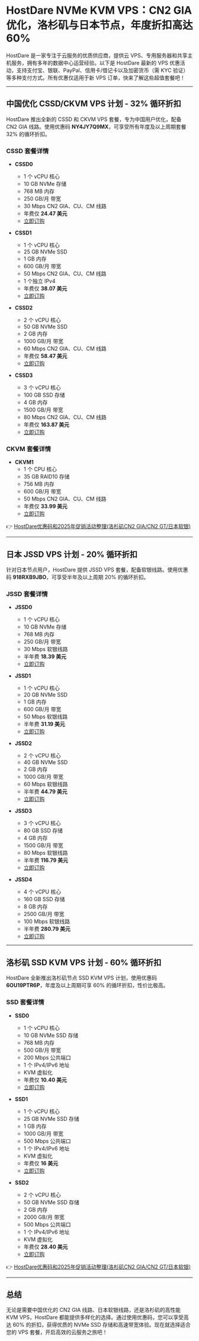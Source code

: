# HostDare NVMe KVM VPS：CN2 GIA 优化，洛杉矶与日本节点，年度折扣高达 60%

HostDare 是一家专注于云服务的优质供应商，提供云 VPS、专用服务器和共享主机服务，拥有多年的数据中心运营经验。以下是 HostDare 最新的 VPS 优惠活动，支持支付宝、银联、PayPal、信用卡/借记卡以及加密货币（需 KYC 验证）等多种支付方式。所有优惠仅适用于新 VPS 订单，快来了解这些超值套餐吧！

---

## 中国优化 CSSD/CKVM VPS 计划 - 32% 循环折扣

HostDare 推出全新的 CSSD 和 CKVM VPS 套餐，专为中国用户优化，配备 CN2 GIA 线路。使用优惠码 **NY4JY7Q9MX**，可享受所有年度及以上周期套餐 32% 的循环折扣。

### CSSD 套餐详情
- **CSSD0**
  - 1 个 vCPU 核心
  - 10 GB NVMe 存储
  - 768 MB 内存
  - 250 GB/月 带宽
  - 30 Mbps CN2 GIA、CU、CM 线路
  - 年费仅 **24.47 美元**
  - [立即订购](https://bit.ly/hostdare)

- **CSSD1**
  - 1 个 vCPU 核心
  - 25 GB NVMe SSD
  - 1 GB 内存
  - 600 GB/月 带宽
  - 50 Mbps CN2 GIA、CU、CM 线路
  - 1 个独立 IPv4
  - 年费仅 **38.07 美元**
  - [立即订购](https://bit.ly/hostdare)

- **CSSD2**
  - 2 个 vCPU 核心
  - 50 GB NVMe SSD
  - 2 GB 内存
  - 1000 GB/月 带宽
  - 60 Mbps CN2 GIA、CU、CM 线路
  - 年费仅 **58.47 美元**
  - [立即订购](https://bit.ly/hostdare)

- **CSSD3**
  - 3 个 vCPU 核心
  - 100 GB SSD 存储
  - 4 GB 内存
  - 1500 GB/月 带宽
  - 80 Mbps CN2 GIA、CU、CM 线路
  - 年费仅 **163.87 美元**
  - [立即订购](https://bit.ly/hostdare)

### CKVM 套餐详情
- **CKVM1**
  - 1 个 CPU 核心
  - 35 GB RAID10 存储
  - 756 MB 内存
  - 600 GB/月 带宽
  - 50 Mbps CN2 GIA、CU、CM 线路
  - 年费仅 **33.99 美元**
  - [立即订购](https://bit.ly/hostdare)

👉 [HostDare优惠码和2025年促销活动整理(洛杉矶CN2 GIA/CN2 GT/日本软银)](https://bit.ly/hostdare)

---

## 日本 JSSD VPS 计划 - 20% 循环折扣

针对日本节点用户，HostDare 提供 JSSD VPS 套餐，配备软银线路。使用优惠码 **918RXB9JBO**，可享受半年及以上周期 20% 的循环折扣。

### JSSD 套餐详情
- **JSSD0**
  - 1 个 vCPU 核心
  - 10 GB NVMe 存储
  - 768 MB 内存
  - 250 GB/月 带宽
  - 30 Mbps 软银线路
  - 半年费 **18.39 美元**
  - [立即订购](https://bit.ly/hostdare)

- **JSSD1**
  - 1 个 vCPU 核心
  - 20 GB NVMe SSD
  - 1 GB 内存
  - 600 GB/月 带宽
  - 50 Mbps 软银线路
  - 半年费 **31.19 美元**
  - [立即订购](https://bit.ly/hostdare)

- **JSSD2**
  - 2 个 vCPU 核心
  - 40 GB NVMe SSD
  - 2 GB 内存
  - 1000 GB/月 带宽
  - 60 Mbps 软银线路
  - 半年费 **44.79 美元**
  - [立即订购](https://bit.ly/hostdare)

- **JSSD3**
  - 3 个 vCPU 核心
  - 80 GB SSD 存储
  - 4 GB 内存
  - 1500 GB/月 带宽
  - 80 Mbps 软银线路
  - 半年费 **116.79 美元**
  - [立即订购](https://bit.ly/hostdare)

- **JSSD4**
  - 4 个 vCPU 核心
  - 160 GB SSD 存储
  - 8 GB 内存
  - 2500 GB/月 带宽
  - 100 Mbps 软银线路
  - 半年费 **280.79 美元**
  - [立即订购](https://bit.ly/hostdare)

---

## 洛杉矶 SSD KVM VPS 计划 - 60% 循环折扣

HostDare 全新推出洛杉矶节点 SSD KVM VPS 计划，使用优惠码 **6OU19PTR6P**，年度及以上周期可享 60% 的循环折扣，性价比极高。

### SSD 套餐详情
- **SSD0**
  - 1 个 vCPU 核心
  - 10 GB NVMe SSD 存储
  - 768 MB 内存
  - 500 GB/月 带宽
  - 200 Mbps 公共端口
  - 1 个 IPv4/IPv6 地址
  - KVM 虚拟化
  - 年费仅 **10.40 美元**
  - [立即订购](https://bit.ly/hostdare)

- **SSD1**
  - 1 个 vCPU 核心
  - 25 GB NVMe SSD 存储
  - 1 GB 内存
  - 1000 GB/月 带宽
  - 500 Mbps 公共端口
  - 1 个 IPv4/IPv6 地址
  - KVM 虚拟化
  - 年费仅 **16 美元**
  - [立即订购](https://bit.ly/hostdare)

- **SSD2**
  - 2 个 vCPU 核心
  - 50 GB NVMe SSD 存储
  - 2 GB 内存
  - 2000 GB/月 带宽
  - 500 Mbps 公共端口
  - 1 个 IPv4/IPv6 地址
  - KVM 虚拟化
  - 年费仅 **28.40 美元**
  - [立即订购](https://bit.ly/hostdare)

👉 [HostDare优惠码和2025年促销活动整理(洛杉矶CN2 GIA/CN2 GT/日本软银)](https://bit.ly/hostdare)

---

## 总结

无论是需要中国优化的 CN2 GIA 线路、日本软银线路，还是洛杉矶的高性能 KVM VPS，HostDare 都能提供多样化的选择。通过使用优惠码，您可以享受高达 60% 的折扣，获得优质的 NVMe SSD 存储和高速带宽体验。现在就选择适合您的 VPS 套餐，开启高效的云服务之旅吧！